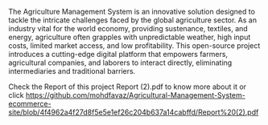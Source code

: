 The Agriculture Management System is an innovative solution designed to tackle the intricate challenges faced by the global agriculture sector. As an industry vital for the world economy, providing sustenance, textiles, and energy, agriculture often grapples with unpredictable weather, high input costs, limited market access, and low profitability. This open-source project introduces a cutting-edge digital platform that empowers farmers, agricultural companies, and laborers to interact directly, eliminating intermediaries and traditional barriers.

Check the Report of this project Report (2).pdf to know more about it or click https://github.com/mohdfavaz/Agricultural-Management-System-ecommerce-site/blob/4f4962a4f27d8f5e5e1ef26c204b637a14cabffd/Report%20(2).pdf
